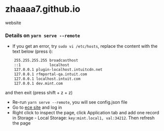# zhaaaa7.github.io
website

### Details on `yarn serve --remote`
- If you get an error, try `sudo vi /etc/hosts`, replace the content with the text below (press i):
``` 127.0.0.1       localhost
    255.255.255.255 broadcasthost
    ::1             localhost
    127.0.0.1 plugin-localhost.intuitcdn.net
    127.0.0.1 rfmportal-qa.intuit.com
    127.0.0.1 localhost.intuit.com
    127.0.0.1 dev.mint.com 
```
and then exit (press shift + z + z)
- Re-run `yarn serve --remote`, you will see config.json file
- Go to <a href="https://e2e.mint.intuit.com/save.event?task=personalloans">ece site</a> and log in
- Right click to inspect the page, click Application tab and add one record in Storage - Local Storage: `key:mint.local1, val:34212`. Then refresh the page
